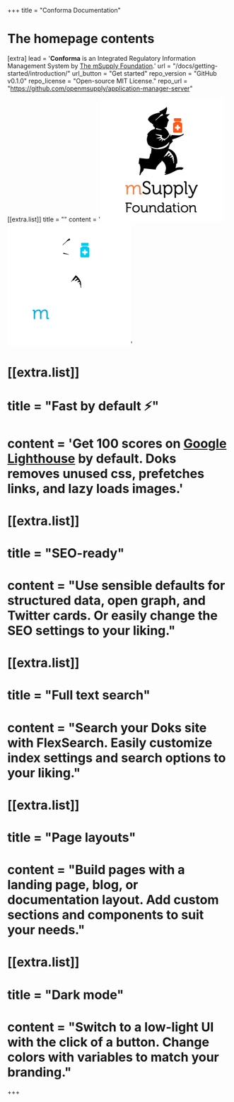 +++
title = "Conforma Documentation"


# The homepage contents
[extra]
lead = '<b>Conforma</b> is an Integrated Regulatory Information Management System by <a href="https://msupply.foundation/">The mSupply Foundation</a>.'
url = "/docs/getting-started/introduction/"
url_button = "Get started"
repo_version = "GitHub v0.1.0"
repo_license = "Open-source MIT License."
repo_url = "https://github.com/openmsupply/application-manager-server"

[[extra.list]]
title = ""
content = '<img src="msupply-foundation-logo square.png" class="msupply_light"><img src="msupply-foundation-logo square-dark.png" class="msupply_dark">'

# [[extra.list]]
# title = "Fast by default ⚡️"
# content = 'Get 100 scores on <a href="https://googlechrome.github.io/lighthouse/viewer/?gist=7731347bb8ce999eff7428a8e763b637">Google Lighthouse</a> by default. Doks removes unused css, prefetches links, and lazy loads images.'

# [[extra.list]]
# title = "SEO-ready"
# content = "Use sensible defaults for structured data, open graph, and Twitter cards. Or easily change the SEO settings to your liking."

# [[extra.list]]
# title = "Full text search"
# content = "Search your Doks site with FlexSearch. Easily customize index settings and search options to your liking."

# [[extra.list]]
# title = "Page layouts"
# content = "Build pages with a landing page, blog, or documentation layout. Add custom sections and components to suit your needs."

# [[extra.list]]
# title = "Dark mode"
# content = "Switch to a low-light UI with the click of a button. Change colors with variables to match your branding."


+++
